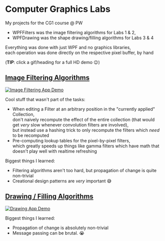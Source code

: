 # Computer Graphics Labs

My projects for the CG1 course @ PW
- WPFFilters was the image filtering algorithms for Labs 1 & 2,  
- WPFDrawing was the shape drawing/filling algorithms for Labs 3 & 4

Everything was done with just WPF and no graphics libraries,  
each operation was done directly on the respective pixel buffer, by hand

(**TIP**: click a gif/heading for a full HD demo :wink:)

## [Image Filtering Algorithms](https://www.youtube.com/watch?v=hxlHTQnwwKA&list=PLk6u9j48w-dbzpphLHDXKCHdaLYC8Dco-)

[![Image Filtering App Demo](./_extras/WPFFiltersDemo480.gif)](https://www.youtube.com/watch?v=hxlHTQnwwKA&list=PLk6u9j48w-dbzpphLHDXKCHdaLYC8Dco-)

Cool stuff that wasn't part of the tasks:
- When editing a Filter at an arbitrary position in the "currently applied" Collection,  
don't naively recompute the effect of the entire collection (that would get *very* slow whenever convolution filters are involved),  
but instead use a hashing trick to only recompute the filters which *need* to be recomputed  
- Pre-computing lookup tables for the pixel-by-pixel filters,  
which greatly speeds up things like gamma filters which have math that doesn't play well with realtime refreshing

Biggest things I learned:
- Filtering algorithms aren't too hard, but propagation of change is quite non-trivial
- Creational design patterns are *very* important :sweat_smile:

## [Drawing / Filling Algorithms](https://www.youtube.com/watch?v=HnmM0ssyFgI&list=PLk6u9j48w-dbzpphLHDXKCHdaLYC8Dco-)

[![Drawing App Demo](./_extras/WPFDrawingDemo480.gif)](https://www.youtube.com/watch?v=HnmM0ssyFgI&list=PLk6u9j48w-dbzpphLHDXKCHdaLYC8Dco-)

Biggest things I learned:
- Propagation of change is absolutely non-trivial
- Message passing can be brutal. :sob:

